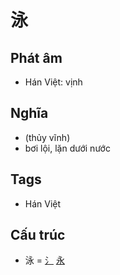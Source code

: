 # 泳

## Phát âm
* Hán Việt: vịnh

## Nghĩa
* (thủy vĩnh)
* bơi lội, lặn dưới nước

## Tags
* Hán Việt

## Cấu trúc
* 泳 = [⺡](⺡.md) [永](永.md)

<script>window.HANZI_FIELD='泳';</script>